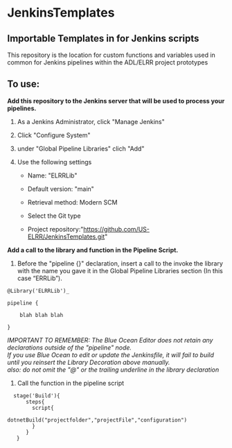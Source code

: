 # JenkinsTemplates

## Importable Templates in for Jenkins scripts

This repository is the location for custom functions and variables used in
common for Jenkins pipelines within the ADL/ELRR project prototypes

## To use:

**Add this repository to the Jenkins server that will be used to process your
pipelines.**

1.  As a Jenkins Administrator, click "Manage Jenkins"

2.  Click "Configure System"

3.  under "Global Pipeline Libraries" clich "Add"

4.  Use the following settings

    -   Name: "ELRRLib"

    -   Default version: "main"

    -   Retrieval method: Modern SCM

    -   Select the Git type

    -   Project repository:"https://github.com/US-ELRR/JenkinsTemplates.git"

**Add a call to the library and function in the Pipeline Script.**

1.  Before the "pipeline {}" declaration, insert a call to the invoke the
    library with the name you gave it in the Global Pipeline Libraries section
    (In this case “ERRLib”).

~~~~~~~~~~~~~~~~~~~~~~~~~~~~~~~~~~~~~~~~~~~~~~~~~~~~~~~~~~~~~~~~~~~~~~~~~~~~~~~~
@Library('ELRRLib')_

pipeline { 

    blah blah blah 

}

~~~~~~~~~~~~~~~~~~~~~~~~~~~~~~~~~~~~~~~~~~~~~~~~~~~~~~~~~~~~~~~~~~~~~~~~~~~~~~~~

*IMPORTANT TO REMEMBER: The Blue Ocean Editor does not retain any declarations
outside of the "pipeline" node.*  
*If you use Blue Ocean to edit or update the Jenkinsfile, it will fail to build
until you reinsert the Library Decoration above manually.*  
*also: do not omit the "\@" or the trailing underline in the library
declaration*

1.  Call the function in the pipeline script

~~~~~~~~~~~~~~~~~~~~~~~~~~~~~~~~~~~~~~~~~~~~~~~~~~~~~~~~~~~~~~~~~~~~~~~~~~~~~~~~
  stage('Build'){
      steps{
        script{
              dotnetBuild("projectfolder","projectFile","configuration")
        }
      }
   }    
~~~~~~~~~~~~~~~~~~~~~~~~~~~~~~~~~~~~~~~~~~~~~~~~~~~~~~~~~~~~~~~~~~~~~~~~~~~~~~~~
